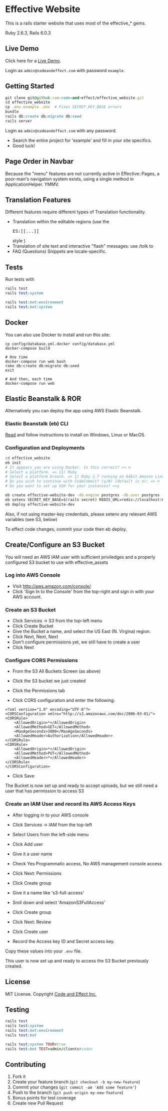 # Effective Website

This is a rails starter website that uses most of the effective_* gems.

Ruby 2.6.3, Rails 6.0.3

## Live Demo

Click here for a [Live Demo](https://effective-website-demo.herokuapp.com/).

Login as `admin@codeandeffect.com` with password `example`.

## Getting Started

```ruby
git clone git@github.com:code-and-effect/effective_website.git
cd effective_website
cp .env.example .env  # Fixes SECRET_KEY_BASE errors
bundle
rails db:create db:migrate db:seed
rails server
```

Login as `admin@codeandeffect.com` with any password.

- Search the entire project for 'example' and fill in your site specifics.
- Good luck!

## Page Order in Navbar

Because the "menu" features are not currently active in Effective::Pages, a poor-man's navigation system exists, using a single method in ApplicationHelper. YMMV.

## Translation Features

Different features require different types of Translation functionality.

- Translation within the editable regions (use the <pre>ES:[[...]]</pre> style )
- Translation of site text and interactive "flash" messages: use /tolk to
- FAQ (Questions) Snippets are locale-specific.

## Tests

Run tests with

```ruby
rails test
rails test:system

rails test:bot:environment
rails test:bot:system
```

## Docker

You can also use Docker to install and run this site:

```
cp config/database.yml.docker config/database.yml
docker-compose build

# One time
docker-compose run web bash
rake db:create db:migrate db:seed
exit

# And then, each time
docker-compose run web
```

## Elastic Beanstalk & ROR

Alternatively you can deploy the app using AWS Elastic Beanstalk.

### Elastic Beanstalk (eb) CLI

[Read](https://docs.aws.amazon.com/elasticbeanstalk/latest/dg/eb-cli3-install-advanced.html) and follow instructions to install on Windows, Linux or MacOS.

### Configuration and Deployments

```bash
cd effective_website
eb init
# It appears you are using Docker. Is this correct? => n
# Select a platform. => 11) Ruby
# Select a platform branch. => 1) Ruby 2.7 running on 64bit Amazon Linux 2
# Do you wish to continue with CodeCommit? (y/N) (default is n): => n
# Do you want to set up SSH for your instances? =>y

eb create effective-website-dev -db.engine postgres -db.user postgres -db.pass password1234
eb setenv SECRET_KEY_BASE=$(rails secret) REDIS_URL=redis://localhost:6379
eb deploy effective-website-dev
```

Also, if not using master-key credentials, please setenv any relevant AWS variables (see S3, below)

To effect code changes, commit your code then eb deploy.

## Create/Configure an S3 Bucket

You will need an AWS IAM user with sufficient priviledges and a properly configured S3 bucket to use with effective_assets

### Log into AWS Console

- Visit http://aws.amazon.com/console/
- Click 'Sign In to the Console' from the top-right and sign in with your AWS account.

### Create an S3 Bucket

- Click Services -> S3 from the top-left menu
- Click Create Bucket
- Give the Bucket a name, and select the US East (N. Virgina) region.
- Click Next, Next, Next
- Don't configure permissions yet, we still have to create a user
- Click Next

### Configure CORS Permissions

- From the S3 All Buckets Screen (as above)

- Click the S3 bucket we just created
- Click the Permissions tab
- Click CORS configuration and enter the following:

```
<?xml version="1.0" encoding="UTF-8"?>
<CORSConfiguration xmlns="http://s3.amazonaws.com/doc/2006-03-01/">
<CORSRule>
    <AllowedOrigin>*</AllowedOrigin>
    <AllowedMethod>GET</AllowedMethod>
    <MaxAgeSeconds>3000</MaxAgeSeconds>
    <AllowedHeader>Authorization</AllowedHeader>
</CORSRule>
<CORSRule>
    <AllowedOrigin>*</AllowedOrigin>
    <AllowedMethod>PUT</AllowedMethod>
    <AllowedHeader>*</AllowedHeader>
</CORSRule>
</CORSConfiguration>
```

- Click Save

The Bucket is now set up and ready to accept uploads, but we still need a user that has permission to access S3

### Create an IAM User and record its AWS Access Keys

- After logging in to your AWS console

- Click Services -> IAM from the top-left

- Select Users from the left-side menu
- Click Add user
- Give it a user name
- Check Yes Programmatic access, No AWS management console access

- Click Next: Permissions
- Click Create group
- Give it a name like 's3-full-access'
- Sroll down and select 'AmazonS3FullAccess'
- Click Create group
- Click Next: Review
- Click Create user
- Record the Access key ID and Secret access key.

Copy these values into your `.env` file.

This user is now set up and ready to access the S3 Bucket previously created.

## License

MIT License. Copyright [Code and Effect Inc.](https://www.codeandeffect.com/)

## Testing

```ruby
rails test
rails test:system
rails test:bot:environment
rails test:bot

rails test:system TOUR=true
rails test:bot TEST=admin/clients#index
```

## Contributing

1. Fork it
2. Create your feature branch (`git checkout -b my-new-feature`)
3. Commit your changes (`git commit -am 'Add some feature'`)
4. Push to the branch (`git push origin my-new-feature`)
5. Bonus points for test coverage
6. Create new Pull Request

